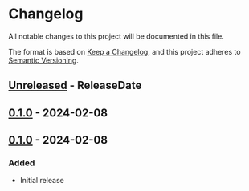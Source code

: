 # Changelog

All notable changes to this project will be documented in this file.

The format is based on [Keep a Changelog](https://keepachangelog.com/en/1.0.0/),
and this project adheres to [Semantic Versioning](https://semver.org/spec/v2.0.0.html).

<!-- next-header -->
## [Unreleased] - ReleaseDate

## [0.1.0] - 2024-02-08

## [0.1.0] - 2024-02-08

### Added
- Initial release

<!-- next-url -->
[Unreleased]: https://github.com/gtker/wow_srp/compare/v0.1.0...HEAD
[0.1.0]: https://github.com/gtker/wow_srp/compare/v0.1.0...v0.1.0
[0.1.0]: https://github.com/gtker/msvc_def/compare/d09c13d8c1529ff777e64ee90b51c9617396e93c...v0.1.0
